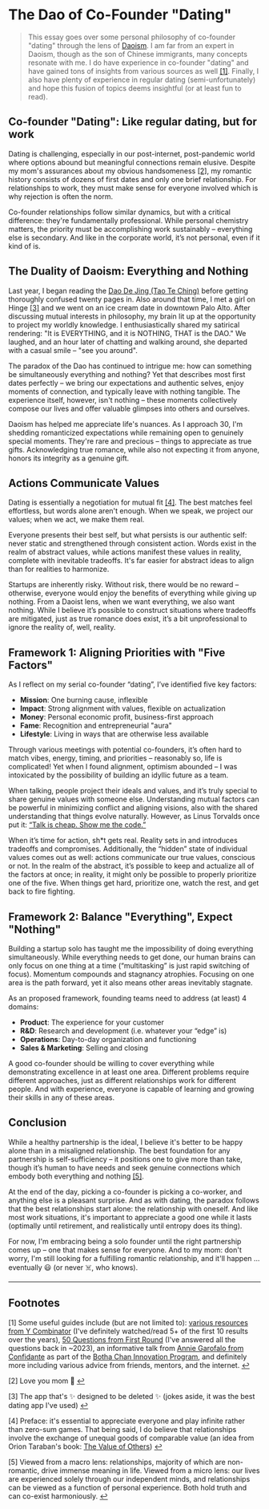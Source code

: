 # The Dao of Co-Founder "Dating"

> This essay goes over some personal philosophy of co-founder "dating" through the lens of [Daoism](https://en.wikipedia.org/wiki/Taoism). I am far from an expert in Daoism, though as the son of Chinese immigrants, many concepts resonate with me. I do have experience in co-founder "dating" and have gained tons of insights from various sources as well [[1]](#footnotes). Finally, I also have plenty of experience in regular dating (semi-unfortunately) and hope this fusion of topics deems insightful (or at least fun to read).

## Co-founder "Dating": Like regular dating, but for work

Dating is challenging, especially in our post-internet, post-pandemic world where options abound but meaningful connections remain elusive. Despite my mom's assurances about my obvious handsomeness [[2]](#footnotes), my romantic history consists of dozens of first dates and only one brief relationship. For relationships to work, they must make sense for everyone involved which is why rejection is often the norm.

Co-founder relationships follow similar dynamics, but with a critical difference: they're fundamentally professional. While personal chemistry matters, the priority must be accomplishing work sustainably – everything else is secondary. And like in the corporate world, it’s not personal, even if it kind of is.

## The Duality of Daoism: Everything and Nothing

Last year, I began reading the [Dao De Jing (Tao Te Ching)](https://en.wikipedia.org/wiki/Tao_Te_Ching) before getting thoroughly confused twenty pages in. Also around that time, I met a girl on Hinge [[3]](#footnotes) and we went on an ice cream date in downtown Palo Alto. After discussing mutual interests in philosophy, my brain lit up at the opportunity to project my worldly knowledge. I enthusiastically shared my satirical rendering: "It is EVERYTHING, and it is NOTHING, THAT is the DAO." We laughed, and an hour later of chatting and walking around, she departed with a casual smile – "see you around".

The paradox of the Dao has continued to intrigue me: how can something be simultaneously everything and nothing? Yet that describes most first dates perfectly – we bring our expectations and authentic selves, enjoy moments of connection, and typically leave with nothing tangible. The experience itself, however, isn't nothing – these moments collectively compose our lives and offer valuable glimpses into others and ourselves.

Daoism has helped me appreciate life's nuances. As I approach 30, I'm shedding romanticized expectations while remaining open to genuinely special moments. They're rare and precious – things to appreciate as true gifts. Acknowledging true romance, while also not expecting it from anyone, honors its integrity as a genuine gift. 

## Actions Communicate Values

Dating is essentially a negotiation for mutual fit [[4]](#footnotes). The best matches feel effortless, but words alone aren't enough. When we speak, we project our values; when we act, we make them real.

Everyone presents their best self, but what persists is our authentic self: never static and strengthened through consistent action. Words exist in the realm of abstract values, while actions manifest these values in reality, complete with inevitable tradeoffs. It's far easier for abstract ideas to align than for realities to harmonize.

Startups are inherently risky. Without risk, there would be no reward – otherwise, everyone would enjoy the benefits of everything while giving up nothing. From a Daoist lens, when we want everything, we also want nothing. While I believe it’s possible to construct situations where tradeoffs are mitigated, just as true romance does exist, it’s a bit unprofessional to ignore the reality of, well, reality.


## Framework 1: Aligning Priorities with "Five Factors"

As I reflect on my serial co-founder “dating”, I’ve identified five key factors:
- **Mission**: One burning cause, inflexible
- **Impact**: Strong alignment with values, flexible on actualization
- **Money**: Personal economic profit, business-first approach
- **Fame**: Recognition and entrepreneurial "aura"
- **Lifestyle**: Living in ways that are otherwise less available

Through various meetings with potential co-founders, it’s often hard to match vibes, energy, timing, and priorities – reasonably so, life is complicated! Yet when I found alignment, optimism abounded – I was intoxicated by the possibility of building an idyllic future as a team. 

When talking, people project their ideals and values, and it’s truly special to share genuine values with someone else. Understanding mutual factors can be powerful in minimizing conflict and aligning visions, also with the shared understanding that things evolve naturally. However, as Linus Torvalds once put it: [“Talk is cheap. Show me the code.”](https://lkml.org/lkml/2000/8/25/132)

When it’s time for action, sh*t gets real. Reality sets in and introduces tradeoffs and compromises. Additionally, the “hidden” state of individual values comes out as well: actions communicate our true values, conscious or not. In the realm of the abstract, it’s possible to keep and actualize all of the factors at once; in reality, it might only be possible to properly prioritize one of the five. When things get hard, prioritize one, watch the rest, and get back to fire fighting.
 
## Framework 2: Balance "Everything", Expect "Nothing"

Building a startup solo has taught me the impossibility of doing everything simultaneously. While everything needs to get done, our human brains can only focus on one thing at a time (“multitasking” is just rapid switching of focus). Momentum compounds and stagnancy atrophies. Focusing on one area is the path forward, yet it also means other areas inevitably stagnate.

As an proposed framework, founding teams need to address (at least) 4 domains:
- **Product**: The experience for your customer
- **R&D**: Research and development (i.e. whatever your “edge” is)
- **Operations**: Day-to-day organization and functioning
- **Sales & Marketing**: Selling and closing

A good co-founder should be willing to cover everything while demonstrating excellence in at least one area. Different problems require different approaches, just as different relationships work for different people. And with experience, everyone is capable of learning and growing their skills in any of these areas. 

## Conclusion

While a healthy partnership is the ideal, I believe it's better to be happy alone than in a misaligned relationship. The best foundation for any partnership is self-sufficiency – it positions one to give more than take, though it’s human to have needs and seek genuine connections which embody both everything and nothing [[5]](#footnotes).

At the end of the day, picking a co-founder is picking a co-worker, and anything else is a pleasant surprise. And as with dating, the paradox follows that the best relationships start alone: the relationship with oneself. And like most work situations, it's important to appreciate a good one while it lasts (optimally until retirement, and realistically until entropy does its thing).

For now, I'm embracing being a solo founder until the right partnership comes up – one that makes sense for everyone. And to my mom: don't worry, I'm still looking for a fulfilling romantic relationship, and it'll happen ... eventually 😃 (or never ☠️, who knows).

---

## Footnotes

[1] Some useful guides include (but are not limited to): [various resources from Y Combinator](https://www.ycombinator.com/library/search?query=co-founder) (I've definitely watched/read 5+ of the first 10 results over the years), [50 Questions from First Round](https://review.firstround.com/the-founder-dating-playbook-heres-the-process-i-used-to-find-my-co-founder/) (I've answered all the questions back in ~2023), an informative talk from [Annie Garofalo from Confidante](https://www.confidante.info/) as part of the [Botha Chan Innovation Program](https://www.gsb.stanford.edu/experience/learning/entrepreneurship/beyond-classroom/botha-chan-innovation), and definitely more including various advice from friends, mentors, and the internet. [↩](#the-dao-of-co-founder-dating)

[2] Love you mom 🫶 [↩](#co-founder-dating-like-regular-dating-but-for-work)

[3] The app that's ✨ designed to be deleted ✨ (jokes aside, it was the best dating app I've used) [↩](#the-duality-of-daoism-everything-and-nothing)

[4] Preface: it's essential to appreciate everyone and play infinite rather than zero-sum games. That being said, I do believe that relationships involve the exchange of unequal goods of comparable value (an idea from Orion Taraban's book: [The Value of Others](https://sobrief.com/books/the-value-of-others)) [↩](#actions-communicate-values)

[5] Viewed from a macro lens: relationships, majority of which are non-romantic, drive immense meaning in life. Viewed from a micro lens: our lives are experienced solely through our independent minds, and relationships can be viewed as a function of personal experience. Both hold truth and can co-exist harmoniously. [↩](#conclusion)